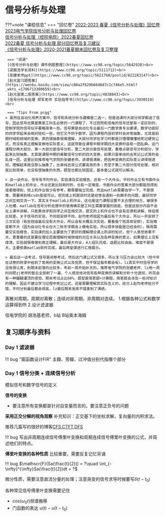 # 信号分析与处理

???+note "课程信息"
     === "回忆卷"
     [2022-2023 春夏《信号分析与处理》回忆卷](https://www.cc98.org/topic/5638145)<br>
     [2023电气学院信号分析与处理回忆卷](https://www.cc98.org/topic/5637543)<br>
     [信号分析与处理（控院电院）2022春夏回忆卷](https://www.cc98.org/topic/5352194)<br>
     [2022春夏 信号分析与处理 部分回忆卷及复习建议](https://www.cc98.org/topic/5352226)<br>
     [《信号分析与处理》2020-2021春夏期末回忆卷及复习整理](https://www.cc98.org/topic/5111712)<br>
     

     === "资源"
     [《信号分析与处理》课件例题整理](https://www.cc98.org/topic/5642928)<br>
     [梁毅浩学长资料](https://www.cc98.org/topic/5111712)<br>
     [张建老师ppt](https://www.cc98.org/topic/5621768/postid/822283147)<br>
     [赵光宙习题答案](https://wenku.baidu.com/view/c80a2f629b6648d7c1c746e5.html?_wkts_=1706713380659)<br>
     [赵光宙第二版答案](https://www.cc98.org/topic/4838843)<br>
     [信号分析与处理 郑军老师 实验指导书](https://www.cc98.org/topic/3930519)<br>
     
     === "Tips From pcgg"
    > 虽然在自动化培养方案中，信号和系统分析与建模是二选一，但是选课时大部分同学都选了信号，因此信号也算是算是工科生必修的一门课程了，不过控院和信电的信号还是有一定区别的，控制学院的信号似乎要略简单一些。信号算是自动化专业最后一门数学类专业硬课，数学功底好的同学学起来会相对轻松一些，但它又不同于数学，因为课程内容初学时会非常抽象，尤其是前期时域和频域的变换，真的很抽象很难理解，大部分同学在学习时都是只懵懵懂懂地死记硬背公式，而没有真正理解变换地实际意义，这就导致在课程中期学期四大变换时容易一团乱麻。这门课程分两大部分，第一大部分是信号分析，第二大部分是信号处理，重难点是信号分析部分，学起来比较抽象，尤其是课程中期的离散信号分析的四大变换，如果只是单纯的去死记公式真的会乱成一团，这里比较推荐电气学院的张健老师，讲课很清晰，把各种变换的实际意义讲得很透彻，理解起来就没那么抽象了，比单纯去背公式要高效的多；而至于第二大部分信号处理，相对就比较简单，也没有很抽象的东西，题型也都比较固定，基本套公式就可以解决。
    
    > 谈一谈作业、信号有平时作业、实验课及实验报告、还有一个大作业。平时作业又有书面作业和matlab上机作业，作业还是比较耗时的，也有一定难度，书面作业的答案大部分都能找得到或者搜得到，但上机作业很少有参考，都需要独立完成，而且matlab需要自学一下，不是很难，需要用到啥csdn查就可以，但完成上机题目时还是经常会遇到一些棘手的问题，最好同学之间互相交流一下。其实关于matlab上机作业，这也是这门课程设置不太合理的地方，被很多人吐槽，matlab在信号分析处理中的使用确实是工科生需要掌握的技能，但是这部分内容不会在上课中讲解，只能靠自学和同学之间互相交流，提交的上机作业也不会有反馈和讲解，体验感比较差。关于信号的实验，不同班安排不同，赵均老师班因为最后有个大作业，所以一共安排了三次实验（有些班级最后没有大作业，所以会有大概五次实验，要看每个班具体安排），实验难度都不大（因为自动化专业在大二秋冬学期会上模电实验，所以很多技能是已经会的），隔周需要交实验报告，实验课的加入主要是为了更好的理解理论课上所讲的知识，但个人感觉效果不大，更重要的还是要在理论层面理解时域频域的对应关系以及各种变换的意义，如果理论上没有缕清，实验就很难做到真正理解。最后是大作业，4人组队完成，选题比较自由，难度不是很大，主要依靠matlab软件完成，最后两堂课进行汇报展示。
    
    > 最后谈一谈考试，信号是闭卷考试，然后这门课公式又很多，所以复习压力会比较大（但今年在试卷的附录中给到了常用的变换公式以及性质，但不保证每年都会有）。lz其实平时信号学的没有很认真，到期末前落的比较多，考前一周开始补天的，推荐电气学院的张健老师，lz用一周时间把zj老师的智云全部刷了一遍，个人感觉他对信号各种变换的讲解和分析十分透彻，听完会有一种醍醐灌顶的感觉。期末考试占比60%，题型是简答题+计算题，简答题会涉及一些对知识的理解，因此不建议学习过程中死记公式，还是需要理解其实际含义的，给分上赵均老师给分不错，平时分到最后都会调高，lz最后期末发挥不错拿到了满绩。





离散对周期，周期对离散；连续对非周期，非周期对连续。
 1.根据各种公式和数学运算得到fft
 2.设计滤波器

 信电学院的 胡浩基老师，b站
 B站奥本海姆



 ## 复习顺序与资料

 ### Day 1 滤波器

!!! bug "窗函数设计FIR"
    主瓣、旁瓣、过冲值分别代指哪个部分

 ### Day 1 信号分类 + 连续信号分析

模拟信号和数字信号的定义


**信号的变换**
- 要注意所有变换都是针对自变量而言的。要注意正负号的问题



**采用正交分解的视角观察**
补充知识：正交基下的坐标求解，复向量的内积求法。

推荐几篇写的很好的博客[CFS](https://zhuanlan.zhihu.com/p/418211643),[CTFT](https://zhuanlan.zhihu.com/p/418220682),[DFS](https://zhuanlan.zhihu.com/p/418221087)

!!! bug
    写出非周期连续信号傅里叶变换和周期连续信号傅里叶变换的公式，并简述他们的特点。

**傅里叶变换的各种性质**
比较重要，需要反复记忆背诵

!!! bug 
    $\mathscr{F}(Sa(\frac{t}{2})) = ?\quad \int_{-\infty}^{\infty}Sa(\frac{t}{2})dt = ?$

微分性质，需要注意直流分量的处理；注意突变的信号求导时候要写$\delta(t-t_0)$

各种常见信号傅里叶变换需要记住

- $cos(\omega_0 t)$频谱搬移
- 门函数的表达 $u(t) - u(t-t_0)$
